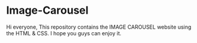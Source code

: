 # Image-Carousel
Hi everyone,
This repository contains the IMAGE CAROUSEL website using the HTML & CSS.
I hope you guys can enjoy it.

